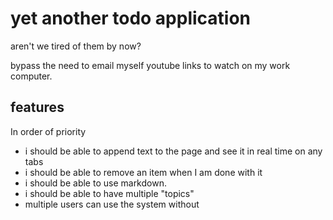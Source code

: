 # yet another todo application

aren't we tired of them by now?

bypass the need to email myself youtube links to watch on my work computer.

## features

In order of priority
- i should be able to append text to the page and see it in real time on any tabs
- i should be able to remove an item when I am done with it
- i should be able to use markdown.
- i should be able to have multiple "topics"
- multiple users can use the system without 